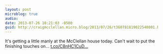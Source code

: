```yaml
---
layout: post
microblog: true
audio: 
date: 2013-07-26 10:21:03 -0500
guid: http://craigmcclellan.micro.blog/2013/07/26/t360781819022540801.html
---
```

It's getting a little manly at the McClellan house today. Can't wait to put the finishing touches on… [t.co/C8nHC1CuD...](http://t.co/C8nHC1CuDr)
